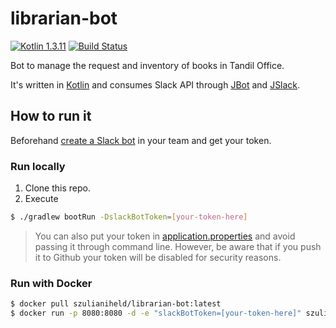 # librarian-bot 

[![Kotlin 1.3.11](https://img.shields.io/badge/Kotlin-1.3.11-blue.svg)](http://kotlinlang.org)
[![Build Status](https://travis-ci.org/szulianiheld/librarian-bot.svg?branch=master)](https://travis-ci.org/szulianiheld/librarian-bot)

Bot to manage the request and inventory of books in Tandil Office.

It's written in [Kotlin](https://kotlinlang.org/) and consumes Slack API through [JBot](https://github.com/ramswaroop/jbot) and [JSlack](https://github.com/seratch/jslack).

## How to run it

Beforehand [create a Slack bot](https://my.slack.com/services/new/bot) in your team and get your token.

### Run locally

1. Clone this repo.
2. Execute
```bash
$ ./gradlew bootRun -DslackBotToken=[your-token-here]
```

> You can also put your token in [application.properties](/jbot-example/src/main/resources/application.properties) and avoid passing it through command line. However, be aware that if you push it to Github your token will be disabled for security reasons.

### Run with Docker

```bash
$ docker pull szulianiheld/librarian-bot:latest
$ docker run -p 8080:8080 -d -e "slackBotToken=[your-token-here]" szulianiheld/librarian-bot
```